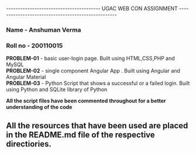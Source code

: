 ---------------------------------------- UGAC WEB CON ASSIGNMENT ---------------------------------------------------
### Name - Anshuman Verma 
### Roll no - 200110015 

**PROBLEM-01** - basic user-login page. Built using HTML,CSS,PHP and MySQL <br />
**PROBLEM-02** - single component Angular App . Built using Angular and Angular Material <br />
**PROBLEM-03** - Python Script that shows a successful or a failed login. Built using Python and SQLite library of Python <br />

**All the script files have been commented throughout for a better understanding of the code** <br />


All the resources that have been used are placed in the README.md file of the respective directiories.
-------------------------------------------------------------------------------------------------------------------
